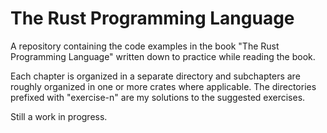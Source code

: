 # The Rust Programming Language

A repository containing the code examples in the book "The Rust Programming Language" written down to practice while reading the book.

Each chapter is organized in a separate directory and subchapters are roughly organized in one or more crates where applicable. The directories prefixed with
"exercise-n" are my solutions to the suggested exercises.

Still a work in progress.
